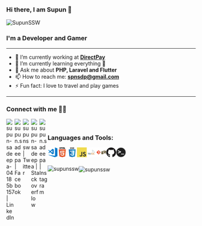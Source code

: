 <h3> Hi there, I am Supun 👋 </h3>

<p align="left"> <img src="https://komarev.com/ghpvc/?username=SupunSSW&style=flat-square&color=blue" alt="SupunSSW" /> </p>

###  I'm a Developer and Gamer

---

- 🔭 I’m currently working at **[DirectPay](https://directpay.lk/)**
- 🌱 I’m currently learning everything 🤗️
- 💬 Ask me about **PHP, Laravel and Flutter**
- 📫 How to reach me: **spnsdp@gmail.com**
- ⚡ Fun fact: I love to travel and play games

---

### Connect with me 🤜️🤛️

<!-- [<img align="left" alt="supunssw" width="22px" src="https://raw.githubusercontent.com/iconic/open-iconic/master/svg/globe.svg" />](https://) -->
[<img align="left" alt="supun-sadeepa-04185b157 | LinkedIn" width="22px" src="https://cdn.jsdelivr.net/npm/simple-icons@v3/icons/linkedin.svg" />](linkedin.com/in/supun-sadeepa-04185b157)
[<img align="left" alt="supun.sadeepa | Facebook" width="22px" src="https://cdn.jsdelivr.net/npm/simple-icons@v3/icons/facebook.svg" />](https://www.facebook.com/supun.sadeepa/)
[<img align="left" alt="supunssw | Twitter" width="22px" src="https://cdn.jsdelivr.net/npm/simple-icons@v3/icons/twitter.svg" />](https://twitter.com/Supun_ssW)
[<img align="left" alt="supun-sadeepa | Stackoverflow" width="22px" src="https://cdn.jsdelivr.net/npm/simple-icons@v3/icons/stackoverflow.svg" />](https://stackoverflow.com/users/12719565/supun-sadeepa)
[<img align="left" alt="supun.sadeepa | Instagram" width="22px" src="https://cdn.jsdelivr.net/npm/simple-icons@v3/icons/instagram.svg" />](https://www.instagram.com/supun.sadeepa/)
<br>

### Languages and Tools:

<img align="left" alt="Visual Studio Code" width="26px" src="https://raw.githubusercontent.com/github/explore/80688e429a7d4ef2fca1e82350fe8e3517d3494d/topics/visual-studio-code/visual-studio-code.png" /> 
<img align="left" alt="HTML5" width="26px" src="https://raw.githubusercontent.com/github/explore/80688e429a7d4ef2fca1e82350fe8e3517d3494d/topics/html/html.png" /> 
<img align="left" alt="CSS3" width="26px" src="https://raw.githubusercontent.com/github/explore/80688e429a7d4ef2fca1e82350fe8e3517d3494d/topics/css/css.png" /> 
<img align="left" alt="JavaScript" width="26px" src="https://raw.githubusercontent.com/github/explore/80688e429a7d4ef2fca1e82350fe8e3517d3494d/topics/javascript/javascript.png" />
<img align="left" alt="MySQL" width="26px" src="https://raw.githubusercontent.com/github/explore/80688e429a7d4ef2fca1e82350fe8e3517d3494d/topics/mysql/mysql.png" /> 
<img align="left" alt="Git" width="26px" src="https://raw.githubusercontent.com/github/explore/80688e429a7d4ef2fca1e82350fe8e3517d3494d/topics/git/git.png" /> 
<img align="left" alt="GitHub" width="26px" src="https://raw.githubusercontent.com/github/explore/78df643247d429f6cc873026c0622819ad797942/topics/github/github.png" /> 
<img align="left" alt="Terminal" width="26px" src="https://raw.githubusercontent.com/github/explore/80688e429a7d4ef2fca1e82350fe8e3517d3494d/topics/terminal/terminal.png" />

<br />
<br />

<p><img align="left" src="https://github-readme-stats.vercel.app/api/top-langs/?username=supunssw&layout=compact&theme=dark" alt="supunssw" /></p>

<p><img align="center" src="https://github-readme-stats.vercel.app/api?username=supunssw&show_icons=true&theme=dark" alt="supunssw" /></p>
